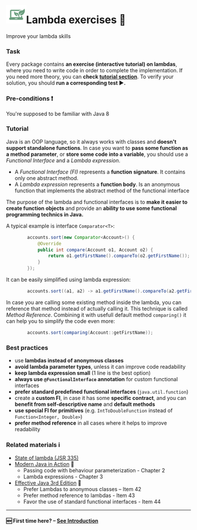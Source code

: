 # <img src="https://raw.githubusercontent.com/bobocode-projects/resources/master/image/logo_transparent_background.png" height=50/>Lambda exercises :muscle:
Improve your lambda skills
### Task
Every package contains **an exercise (interactive tutorial) on lambdas**, where you need to write code in order 
to complete the implementation. If you need more theory, you can **check [tutorial section](#tutorial)**. 
To verify your solution, you should **run a corresponding test :arrow_forward:.** 

### Pre-conditions :heavy_exclamation_mark:
You're supposed to be familiar with Java 8

### Tutorial 
Java is an OOP language, so it always works with classes and **doesn't support standalone functions**. 
In case you want to **pass some function as a method parameter**, or **store some code into a variable**, 
you should use a *Functional Interface* and a *Lambda expression*.

* A *Functional Interface (FI)* represents a **function signature**. It contains only one abstract method.
* A *Lambda expression* represents a **function body**. Is an anonymous function that implements the abstract method 
  of the functional interface

The purpose of the lambda and functional interfaces is to **make it easier to create function objects** 
and provide an **ability to use some functional programming technics in Java.**

A typical example is interface `Comparator<T>`:

```java
        accounts.sort(new Comparator<Account>() {
            @Override
            public int compare(Account o1, Account o2) {
                return o1.getFirstName().compareTo(o2.getFirstName());
            }
        });
```
It can be easily simplified using lambda expression:
```java
        accounts.sort((a1, a2) -> a1.getFirstName().compareTo(a2.getFirstName()));
```
In case you are calling some existing method inside the lambda, you can reference that method instead of actually 
calling it. This technique is called *Method Reference*. Combining it with usefull default method `comparing()` 
it can help you to simplify the code even more:
```java
        accounts.sort(comparing(Account::getFirstName));
```

### Best practices
* use **lambdas instead of anonymous classes**
* **avoid lambda parameter types**, unless it can improve code readability
* **keep lambda expression small** (1 line is the best option)
* **always use `@FunctionalInterface` annotation** for custom functional interfaces
* **prefer standard predefined functional interfaces** (`java.util.function`)
* create a **custom FI**, in case it has some **specific contract**, and you can **benefit from self-descriptive name** and **default methods**
* **use special FI for primitives** (e.g. `IntToDoubleFunction` instead of `Function<Integer, Double>`)
* **prefer method reference** in all cases where it helps to improve readability

### Related materials :information_source:
* [State of lambda (JSR 335)](http://htmlpreview.github.io/?https://github.com/bobocode-projects/resources/blob/master/java8/lambda/sotl.html)
* [Modern Java in Action](https://amzn.to/2KwUKW5) :green_book:
    * Passing code with behaviour parameterization - Chapter 2
    * Lambda expressions - Chapter 3
* [Effective Java 3rd Edition](https://amzn.to/3mYA0U1) :blue_book:
    * Prefer Lambdas to anonymous classes – Item 42
    * Prefer method reference to lambdas - Item 43
    * Favor the use of standard functional interfaces - Item 44

---
#### 🆕 First time here? – [See Introduction](https://github.com/bobocode-projects/java-fundamentals-course/tree/main/0-0-intro#introduction)
